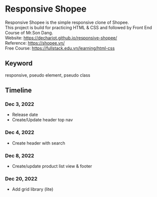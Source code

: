 # Responsive Shopee
Responsive Shopee is the simple responsive clone of Shopee.  
This project is build for practicing HTML & CSS and followed by Front End Course of Mr.Son Dang.  
Website: https://dechariot.github.io/responsive-shopee/  
Reference: https://shopee.vn/  
Free Course: https://fullstack.edu.vn/learning/html-css

## Keyword  
responsive, pseudo element, pseudo class

## Timeline

### Dec 3, 2022
- Release date
- Create/Update header top nav

### Dec 4, 2022
- Create header with search
### Dec 8, 2022
- Create/update product list view & footer

### Dec 20, 2022
- Add grid library (lite)